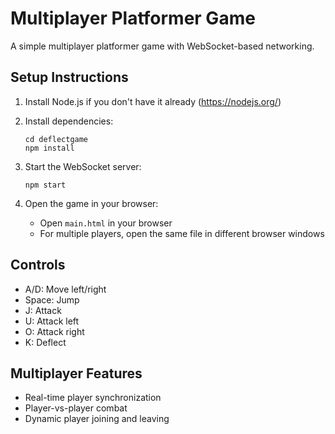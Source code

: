 # Multiplayer Platformer Game

A simple multiplayer platformer game with WebSocket-based networking.

## Setup Instructions

1. Install Node.js if you don't have it already (https://nodejs.org/)

2. Install dependencies:
   ```
   cd deflectgame
   npm install
   ```

3. Start the WebSocket server:
   ```
   npm start
   ```

4. Open the game in your browser:
   - Open `main.html` in your browser
   - For multiple players, open the same file in different browser windows

## Controls

- A/D: Move left/right
- Space: Jump
- J: Attack
- U: Attack left
- O: Attack right
- K: Deflect

## Multiplayer Features

- Real-time player synchronization
- Player-vs-player combat
- Dynamic player joining and leaving